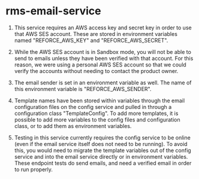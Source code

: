 # rms-email-service

1. This service requires an AWS access key and secret key in order to use that AWS SES account. These are stored in environment variables named "REFORCE_AWS_KEY" and "REFORCE_AWS_SECRET".

2. While the AWS SES account is in Sandbox mode, you will not be able to send to emails unless they have been verified with that account. For this reason, we were using a personal AWS SES account so that we could verify the accounts without needing to contact the product owner.

3. The email sender is set in an environment variable as well. The name of this environment variable is "REFORCE_AWS_SENDER".

4. Template names have been stored within variables through the email configuration files on the config service and pulled in through a configuration class "TemplateConfig". To add more templates, it is possible to add more variables to the config files and configuration class, or to add them as environment variables.

5. Testing in this service currently requires the config service to be online (even if the email service itself does not need to be running). To avoid this, you would need to migrate the template variables out of the config service and into the email service directly or in environment variables. These endpoint tests do send emails, and need a verified email in order to run properly. 
